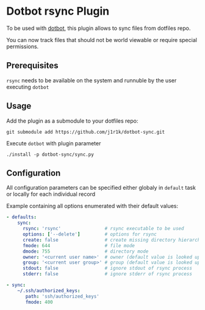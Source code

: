 # Dotbot rsync Plugin

To be used with [dotbot](https://github.com/anishathalye/dotbot),
this plugin allows to sync files from dotfiles repo.

You can now track files that should not be world viewable or require special permissions.

## Prerequisites

`rsync` needs to be available on the system and runnuble by the user executing `dotbot`

## Usage

Add the plugin as a submodule to your dotfiles repo:

```
git submodule add https://github.com/j1r1k/dotbot-sync.git
```

Execute `dotbot` with plugin parameter

```
./install -p dotbot-sync/sync.py
```

## Configuration

All configuration parameters can be specified either globaly in `default` task or locally for each individual record

Example containing all options enumerated with their default values:

```yaml
- defaults:
    sync:
      rsync: 'rsync'                # rsync executable to be used
      options: ['--delete']         # options for rsync
      create: false                 # create missing directory hierarchy
      fmode: 644                    # file mode
      dmode: 755                    # directory mode
      owner: '<current user name>'  # owner (default value is looked up at runtime)
      group: '<current user group>' # group (default value is looked up at runtime)
      stdout: false                 # ignore stdout of rsync process
      stderr: false                 # ignore stderr of rsync process

- sync:
    ~/.ssh/authorized_keys:
       path: 'ssh/authorized_keys'
       fmode: 400
```
